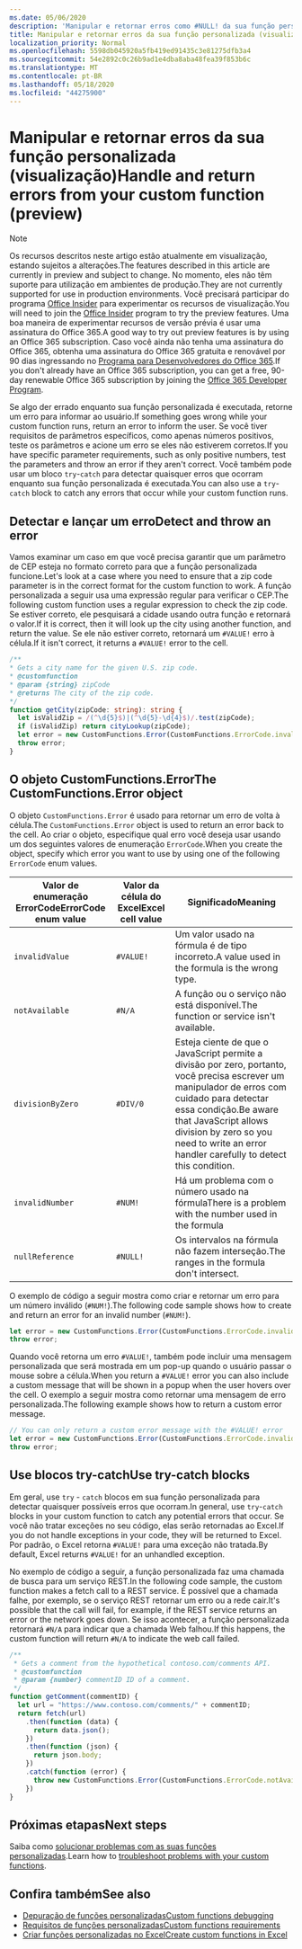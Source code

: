 ```yaml
---
ms.date: 05/06/2020
description: 'Manipular e retornar erros como #NULL! da sua função personalizada'
title: Manipular e retornar erros da sua função personalizada (visualização)
localization_priority: Normal
ms.openlocfilehash: 5598db045920a5fb419ed91435c3e81275dfb3a4
ms.sourcegitcommit: 54e2892c0c26b9ad1e4dba8aba48fea39f853b6c
ms.translationtype: MT
ms.contentlocale: pt-BR
ms.lasthandoff: 05/18/2020
ms.locfileid: "44275900"
---
```

# <a name="handle-and-return-errors-from-your-custom-function-preview"></a><span data-ttu-id="8276d-104">Manipular e retornar erros da sua função personalizada (visualização)</span><span class="sxs-lookup"><span data-stu-id="8276d-104">Handle and return errors from your custom function (preview)</span></span>

> [!NOTE]
> <span data-ttu-id="8276d-105">Os recursos descritos neste artigo estão atualmente em visualização, estando sujeitos a alterações.</span><span class="sxs-lookup"><span data-stu-id="8276d-105">The features described in this article are currently in preview and subject to change.</span></span> <span data-ttu-id="8276d-106">No momento, eles não têm suporte para utilização em ambientes de produção.</span><span class="sxs-lookup"><span data-stu-id="8276d-106">They are not currently supported for use in production environments.</span></span> <span data-ttu-id="8276d-107">Você precisará participar do programa [Office Insider](https://insider.office.com/join) para experimentar os recursos de visualização.</span><span class="sxs-lookup"><span data-stu-id="8276d-107">You will need to join the [Office Insider](https://insider.office.com/join) program to try the preview features.</span></span>  <span data-ttu-id="8276d-108">Uma boa maneira de experimentar recursos de versão prévia é usar uma assinatura do Office 365.</span><span class="sxs-lookup"><span data-stu-id="8276d-108">A good way to try out preview features is by using an Office 365 subscription.</span></span> <span data-ttu-id="8276d-109">Caso você ainda não tenha uma assinatura do Office 365, obtenha uma assinatura do Office 365 gratuita e renovável por 90 dias ingressando no [Programa para Desenvolvedores do Office 365](https://developer.microsoft.com/office/dev-program).</span><span class="sxs-lookup"><span data-stu-id="8276d-109">If you don't already have an Office 365 subscription, you can get a free, 90-day renewable Office 365 subscription by joining the [Office 365 Developer Program](https://developer.microsoft.com/office/dev-program).</span></span>

<span data-ttu-id="8276d-110">Se algo der errado enquanto sua função personalizada é executada, retorne um erro para informar ao usuário.</span><span class="sxs-lookup"><span data-stu-id="8276d-110">If something goes wrong while your custom function runs, return an error to inform the user.</span></span> <span data-ttu-id="8276d-111">Se você tiver requisitos de parâmetros específicos, como apenas números positivos, teste os parâmetros e acione um erro se eles não estiverem corretos.</span><span class="sxs-lookup"><span data-stu-id="8276d-111">If you have specific parameter requirements, such as only positive numbers, test the parameters and throw an error if they aren't correct.</span></span> <span data-ttu-id="8276d-112">Você também pode usar um bloco `try`-`catch` para detectar quaisquer erros que ocorram enquanto sua função personalizada é executada.</span><span class="sxs-lookup"><span data-stu-id="8276d-112">You can also use a `try`-`catch` block to catch any errors that occur while your custom function runs.</span></span>

## <a name="detect-and-throw-an-error"></a><span data-ttu-id="8276d-113">Detectar e lançar um erro</span><span class="sxs-lookup"><span data-stu-id="8276d-113">Detect and throw an error</span></span>

<span data-ttu-id="8276d-114">Vamos examinar um caso em que você precisa garantir que um parâmetro de CEP esteja no formato correto para que a função personalizada funcione.</span><span class="sxs-lookup"><span data-stu-id="8276d-114">Let's look at a case where you need to ensure that a zip code parameter is in the correct format for the custom function to work.</span></span> <span data-ttu-id="8276d-115">A função personalizada a seguir usa uma expressão regular para verificar o CEP.</span><span class="sxs-lookup"><span data-stu-id="8276d-115">The following custom function uses a regular expression to check the zip code.</span></span> <span data-ttu-id="8276d-116">Se estiver correto, ele pesquisará a cidade usando outra função e retornará o valor.</span><span class="sxs-lookup"><span data-stu-id="8276d-116">If it is correct, then it will look up the city using another function, and return the value.</span></span> <span data-ttu-id="8276d-117">Se ele não estiver correto, retornará um `#VALUE!` erro à célula.</span><span class="sxs-lookup"><span data-stu-id="8276d-117">If it isn't correct, it returns a `#VALUE!` error to the cell.</span></span>

```typescript
/**
* Gets a city name for the given U.S. zip code.
* @customfunction
* @param {string} zipCode
* @returns The city of the zip code.
*/
function getCity(zipCode: string): string {
  let isValidZip = /(^\d{5}$)|(^\d{5}-\d{4}$)/.test(zipCode);
  if (isValidZip) return cityLookup(zipCode);
  let error = new CustomFunctions.Error(CustomFunctions.ErrorCode.invalidValue, "Please provide a valid U.S. zip code.");
  throw error;
}
```

## <a name="the-customfunctionserror-object"></a><span data-ttu-id="8276d-118">O objeto CustomFunctions.Error</span><span class="sxs-lookup"><span data-stu-id="8276d-118">The CustomFunctions.Error object</span></span>

<span data-ttu-id="8276d-119">O objeto `CustomFunctions.Error` é usado para retornar um erro de volta à célula.</span><span class="sxs-lookup"><span data-stu-id="8276d-119">The `CustomFunctions.Error` object is used to return an error back to the cell.</span></span> <span data-ttu-id="8276d-120">Ao criar o objeto, especifique qual erro você deseja usar usando um dos seguintes valores de enumeração `ErrorCode`.</span><span class="sxs-lookup"><span data-stu-id="8276d-120">When you create the object, specify which error you want to use by using one of the following `ErrorCode` enum values.</span></span>


|<span data-ttu-id="8276d-121">Valor de enumeração ErrorCode</span><span class="sxs-lookup"><span data-stu-id="8276d-121">ErrorCode enum value</span></span>  |<span data-ttu-id="8276d-122">Valor da célula do Excel</span><span class="sxs-lookup"><span data-stu-id="8276d-122">Excel cell value</span></span>  |<span data-ttu-id="8276d-123">Significado</span><span class="sxs-lookup"><span data-stu-id="8276d-123">Meaning</span></span>  |
|---------------|---------|---------|
|`invalidValue`   | `#VALUE!` | <span data-ttu-id="8276d-124">Um valor usado na fórmula é de tipo incorreto.</span><span class="sxs-lookup"><span data-stu-id="8276d-124">A value used in the formula is the wrong type.</span></span> |
|`notAvailable`   | `#N/A`    | <span data-ttu-id="8276d-125">A função ou o serviço não está disponível.</span><span class="sxs-lookup"><span data-stu-id="8276d-125">The function or service isn't available.</span></span> |
|`divisionByZero` | `#DIV/0`  | <span data-ttu-id="8276d-126">Esteja ciente de que o JavaScript permite a divisão por zero, portanto, você precisa escrever um manipulador de erros com cuidado para detectar essa condição.</span><span class="sxs-lookup"><span data-stu-id="8276d-126">Be aware that JavaScript allows division by zero so you need to write an error handler carefully to detect this condition.</span></span> |
|`invalidNumber`  | `#NUM!`   | <span data-ttu-id="8276d-127">Há um problema com o número usado na fórmula</span><span class="sxs-lookup"><span data-stu-id="8276d-127">There is a problem with the number used in the formula</span></span> |
|`nullReference`  | `#NULL!`  | <span data-ttu-id="8276d-128">Os intervalos na fórmula não fazem interseção.</span><span class="sxs-lookup"><span data-stu-id="8276d-128">The ranges in the formula don't intersect.</span></span> |

<span data-ttu-id="8276d-129">O exemplo de código a seguir mostra como criar e retornar um erro para um número inválido (`#NUM!`).</span><span class="sxs-lookup"><span data-stu-id="8276d-129">The following code sample shows how to create and return an error for an invalid number (`#NUM!`).</span></span>

```typescript
let error = new CustomFunctions.Error(CustomFunctions.ErrorCode.invalidNumber);
throw error;
```

<span data-ttu-id="8276d-130">Quando você retorna um erro `#VALUE!`, também pode incluir uma mensagem personalizada que será mostrada em um pop-up quando o usuário passar o mouse sobre a célula.</span><span class="sxs-lookup"><span data-stu-id="8276d-130">When you return a `#VALUE!` error you can also include a custom message that will be shown in a popup when the user hovers over the cell.</span></span> <span data-ttu-id="8276d-131">O exemplo a seguir mostra como retornar uma mensagem de erro personalizada.</span><span class="sxs-lookup"><span data-stu-id="8276d-131">The following example shows how to return a custom error message.</span></span>

```typescript
// You can only return a custom error message with the #VALUE! error
let error = new CustomFunctions.Error(CustomFunctions.ErrorCode.invalidValue, "The parameter can only contain lowercase characters.");
throw error;
```

## <a name="use-try-catch-blocks"></a><span data-ttu-id="8276d-132">Use blocos try-catch</span><span class="sxs-lookup"><span data-stu-id="8276d-132">Use try-catch blocks</span></span>

<span data-ttu-id="8276d-133">Em geral, use `try` - `catch` blocos em sua função personalizada para detectar quaisquer possíveis erros que ocorram.</span><span class="sxs-lookup"><span data-stu-id="8276d-133">In general, use `try`-`catch` blocks in your custom function to catch any potential errors that occur.</span></span> <span data-ttu-id="8276d-134">Se você não tratar exceções no seu código, elas serão retornadas ao Excel.</span><span class="sxs-lookup"><span data-stu-id="8276d-134">If you do not handle exceptions in your code, they will be returned to Excel.</span></span> <span data-ttu-id="8276d-135">Por padrão, o Excel retorna `#VALUE!` para uma exceção não tratada.</span><span class="sxs-lookup"><span data-stu-id="8276d-135">By default, Excel returns `#VALUE!` for an unhandled exception.</span></span>

<span data-ttu-id="8276d-136">No exemplo de código a seguir, a função personalizada faz uma chamada de busca para um serviço REST.</span><span class="sxs-lookup"><span data-stu-id="8276d-136">In the following code sample, the custom function makes a fetch call to a REST service.</span></span> <span data-ttu-id="8276d-137">É possível que a chamada falhe, por exemplo, se o serviço REST retornar um erro ou a rede cair.</span><span class="sxs-lookup"><span data-stu-id="8276d-137">It's possible that the call will fail, for example, if the REST service returns an error or the network goes down.</span></span> <span data-ttu-id="8276d-138">Se isso acontecer, a função personalizada retornará `#N/A` para indicar que a chamada Web falhou.</span><span class="sxs-lookup"><span data-stu-id="8276d-138">If this happens, the custom function will return `#N/A` to indicate the web call failed.</span></span>


```typescript
/**
 * Gets a comment from the hypothetical contoso.com/comments API.
 * @customfunction
 * @param {number} commentID ID of a comment.
 */
function getComment(commentID) {
  let url = "https://www.contoso.com/comments/" + commentID;
  return fetch(url)
    .then(function (data) {
      return data.json();
    })
    .then(function (json) {
      return json.body;
    })
    .catch(function (error) {
      throw new CustomFunctions.Error(CustomFunctions.ErrorCode.notAvailable);
    })
}
```

## <a name="next-steps"></a><span data-ttu-id="8276d-139">Próximas etapas</span><span class="sxs-lookup"><span data-stu-id="8276d-139">Next steps</span></span>

<span data-ttu-id="8276d-140">Saiba como [solucionar problemas com as suas funções personalizadas](custom-functions-troubleshooting.md).</span><span class="sxs-lookup"><span data-stu-id="8276d-140">Learn how to [troubleshoot problems with your custom functions](custom-functions-troubleshooting.md).</span></span>

## <a name="see-also"></a><span data-ttu-id="8276d-141">Confira também</span><span class="sxs-lookup"><span data-stu-id="8276d-141">See also</span></span>

* [<span data-ttu-id="8276d-142">Depuração de funções personalizadas</span><span class="sxs-lookup"><span data-stu-id="8276d-142">Custom functions debugging</span></span>](custom-functions-debugging.md)
* [<span data-ttu-id="8276d-143">Requisitos de funções personalizadas</span><span class="sxs-lookup"><span data-stu-id="8276d-143">Custom functions requirements</span></span>](custom-functions-requirement-sets.md)
* [<span data-ttu-id="8276d-144">Criar funções personalizadas no Excel</span><span class="sxs-lookup"><span data-stu-id="8276d-144">Create custom functions in Excel</span></span>](custom-functions-overview.md)
